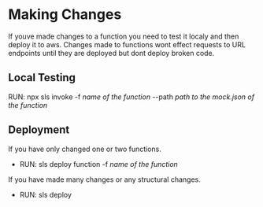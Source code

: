 # Making Changes

If youve made changes to a function you need to test it localy and then deploy it to aws. Changes made to functions wont effect requests to URL endpoints until they are deployed but dont deploy broken code.

## Local Testing

RUN: npx sls invoke -f *name of the function* --path *path to the mock.json of the function*

## Deployment

If you have only changed one or two functions.

- RUN: sls deploy function -f *name of the function*
  
If you have made many changes or any structural changes.

- RUN: sls deploy
